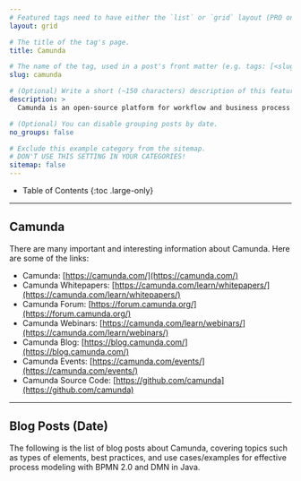 ```yaml
---
# Featured tags need to have either the `list` or `grid` layout (PRO only).
layout: grid

# The title of the tag's page.
title: Camunda

# The name of the tag, used in a post's front matter (e.g. tags: [<slug>]).
slug: camunda

# (Optional) Write a short (~150 characters) description of this featured tag.
description: >
  Camunda is an open-source platform for workflow and business process automation that supports BPMN for process modeling, CMMN for case management, and DMN for decision management. It allows businesses to design, automate, and monitor complex workflows, improving efficiency and consistency in operations.

# (Optional) You can disable grouping posts by date.
no_groups: false

# Exclude this example category from the sitemap.
# DON'T USE THIS SETTING IN YOUR CATEGORIES!
sitemap: false
---
```


- Table of Contents
{:toc .large-only}

---
## Camunda 
There are many important and interesting information about Camunda. Here are some of the links:
* Camunda: [https://camunda.com/](https://camunda.com/)
* Camunda Whitepapers: [https://camunda.com/learn/whitepapers/](https://camunda.com/learn/whitepapers/)
* Camunda Forum: [https://forum.camunda.org/](https://forum.camunda.org/)
* Camunda Webinars: [https://camunda.com/learn/webinars/](https://camunda.com/learn/webinars/)
* Camunda Blog: [https://blog.camunda.com/](https://blog.camunda.com/)
* Camunda Events: [https://camunda.com/events/](https://camunda.com/events/)
* Camunda Source Code: [https://github.com/camunda](https://github.com/camunda)

---
## Blog Posts (Date)
The following is the list of blog posts about Camunda, covering topics such as types of elements, best practices, and use cases/examples for effective process modeling with BPMN 2.0 and DMN in Java. 